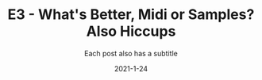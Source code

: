 ---
layout: post
subtitle: Each post also has a subtitle
gh-repo: daattali/beautiful-jekyll
gh-badge: [star, fork, follow]
tags: [test]
comments: true


title:  "E3 - What's Better, Midi or Samples? Also Hiccups"
summary: "
This music production discussion brought to you by Kotek and In1t, next episode on Jan 31st @ 11 AM PST we will be streaming it LIVE from Kotek's twitch https://www.twitch.tv/kotekmusic. Come say hello at our discord in the meantime: https://fkthry.com

Video Version
https://youtu.be/FxRspx84h40

Fkthry
https://www.instagram.com/fkthry/

Kotek
https://www.instagram.com/kotek_music/
https://www.facebook.com/Kotekmusic
https://twitter.com/Kotek_Music
https://soundcloud.com/kotekmusic

IN1T
https://www.instagram.com/in1t.music/
https://www.facebook.com/in1t.sh
https://twitter.com/in1t_
https://soundcloud.com/in1t
https://www.twitch.tv/in1tmusic
"
date:   2021-1-24
categories: podcast
tags:
- tagone : Electronic Music
- tagtwo
- tagthree
permalink: /3/
image: /assets/img/e3.png
podcast_link: "https://f000.backblazeb2.com/file/fktpod/e3.mp3"
podcast_file_size: "94.0 MB"
podcast_duration: "1:08:27"
podcast_length: "13654375"
podcast_guid: ?p=3
---
